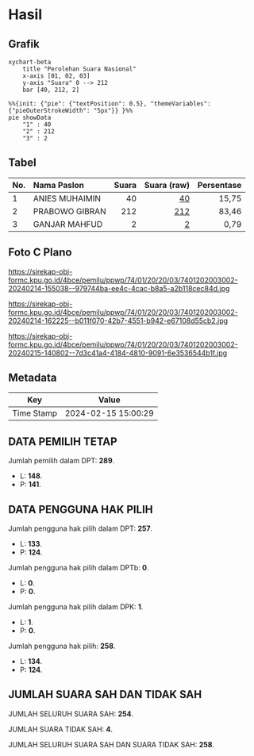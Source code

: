 # Hasil

## Grafik

```mermaid
xychart-beta
    title "Perolehan Suara Nasional"
    x-axis [01, 02, 03]
    y-axis "Suara" 0 --> 212
    bar [40, 212, 2]
```

```mermaid
%%{init: {"pie": {"textPosition": 0.5}, "themeVariables": {"pieOuterStrokeWidth": "5px"}} }%%
pie showData
    "1" : 40
    "2" : 212
    "3" : 2
```

## Tabel

| No. | Nama Paslon    | Suara | Suara (raw) | Persentase |
|:--- |:-------------- | -----:| -----------:| ----------:|
| 1   | ANIES MUHAIMIN | 40    | [40][p-1]   | 15,75      |
| 2   | PRABOWO GIBRAN | 212   | [212][p-2]  | 83,46      |
| 3   | GANJAR MAHFUD  | 2     | [2][p-3]    | 0,79       |


[p-1]: https://github.com/gigit-pemilu/pemilu-2024/blob/main/pilpres/hitung-suara/sub/74-sulawesi-tenggara/sub/01-kolaka/sub/20-samaturu/sub/2003-kaloloa/sub/002-tps/sub/paslon-1.txt
[p-2]: https://github.com/gigit-pemilu/pemilu-2024/blob/main/pilpres/hitung-suara/sub/74-sulawesi-tenggara/sub/01-kolaka/sub/20-samaturu/sub/2003-kaloloa/sub/002-tps/sub/paslon-2.txt
[p-3]: https://github.com/gigit-pemilu/pemilu-2024/blob/main/pilpres/hitung-suara/sub/74-sulawesi-tenggara/sub/01-kolaka/sub/20-samaturu/sub/2003-kaloloa/sub/002-tps/sub/paslon-3.txt

## Foto C Plano

https://sirekap-obj-formc.kpu.go.id/4bce/pemilu/ppwp/74/01/20/20/03/7401202003002-20240214-155038--979744ba-ee4c-4cac-b8a5-a2b118cec84d.jpg

https://sirekap-obj-formc.kpu.go.id/4bce/pemilu/ppwp/74/01/20/20/03/7401202003002-20240214-162225--b011f070-42b7-4551-b942-e67108d55cb2.jpg

https://sirekap-obj-formc.kpu.go.id/4bce/pemilu/ppwp/74/01/20/20/03/7401202003002-20240215-140802--7d3c41a4-4184-4810-9091-6e3536544b1f.jpg


## Metadata

| Key        | Value               |
| ---------- | ------------------- |
| Time Stamp | 2024-02-15 15:00:29 |


## DATA PEMILIH TETAP

Jumlah pemilih dalam DPT: **289**.
 * L: **148**.
 * P: **141**.

## DATA PENGGUNA HAK PILIH

Jumlah pengguna hak pilih dalam DPT: **257**.
 * L: **133**.
 * P: **124**.

Jumlah pengguna hak pilih dalam DPTb: **0**.
 * L: **0**.
 * P: **0**.

Jumlah pengguna hak pilih dalam DPK: **1**.
 * L: **1**.
 * P: **0**.

Jumlah pengguna hak pilih: **258**.
 * L: **134**.
 * P: **124**.

## JUMLAH SUARA SAH DAN TIDAK SAH

JUMLAH SELURUH SUARA SAH: **254**.

JUMLAH SUARA TIDAK SAH: **4**.

JUMLAH SELURUH SUARA SAH DAN SUARA TIDAK SAH: **258**.



